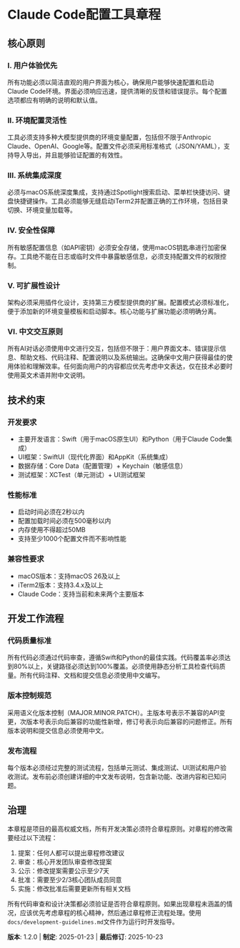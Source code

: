 <!--
同步影响报告
版本变更: 1.1.0 → 1.2.0 (小版本更新 - 新增中文对话原则)
修改原则: 无
新增章节:
- VI. 中文交互原则: 所有AI对话必须使用中文进行交互
删除章节: 无
修改内容:
- 新增中文交互原则，要求所有AI对话、界面文本、错误信息均使用中文
- 更新代码质量标准，要求注释和文档使用中文
- 更新版本控制规范，要求提交信息和版本说明使用中文
模板更新状态:
- plan-template.md: ✅ 无需更新（已有中文Constitution Check）
- spec-template.md: ✅ 无需更新
- tasks-template.md: ✅ 无需更新
- .claude/commands/speckit.constitution.md: ✅ 无需更新
新增文件: 无
待办事项: 无
-->

# Claude Code配置工具章程

## 核心原则

### I. 用户体验优先
所有功能必须以简洁直观的用户界面为核心，确保用户能够快速配置和启动Claude Code环境。界面必须响应迅速，提供清晰的反馈和错误提示。每个配置选项都应有明确的说明和默认值。

### II. 环境配置灵活性
工具必须支持多种大模型提供商的环境变量配置，包括但不限于Anthropic Claude、OpenAI、Google等。配置文件必须采用标准格式（JSON/YAML），支持导入导出，并且能够验证配置的有效性。

### III. 系统集成深度
必须与macOS系统深度集成，支持通过Spotlight搜索启动、菜单栏快捷访问、键盘快捷键操作。工具必须能够无缝启动iTerm2并配置正确的工作环境，包括目录切换、环境变量加载等。

### IV. 安全性保障
所有敏感配置信息（如API密钥）必须安全存储，使用macOS钥匙串进行加密保存。工具绝不能在日志或临时文件中暴露敏感信息，必须支持配置文件的权限控制。

### V. 可扩展性设计
架构必须采用插件化设计，支持第三方模型提供商的扩展。配置模式必须标准化，便于添加新的环境变量模板和启动脚本。核心功能与扩展功能必须明确分离。

### VI. 中文交互原则
所有AI对话必须使用中文进行交互，包括但不限于：用户界面文本、错误提示信息、帮助文档、代码注释、配置说明以及系统输出。这确保中文用户获得最佳的使用体验和理解效率。任何面向用户的内容都应优先考虑中文表达，仅在技术必要时使用英文术语并附中文说明。

## 技术约束

### 开发要求
- 主要开发语言：Swift（用于macOS原生UI）和Python（用于Claude Code集成）
- UI框架：SwiftUI（现代化界面）和AppKit（系统集成）
- 数据存储：Core Data（配置管理）+ Keychain（敏感信息）
- 测试框架：XCTest（单元测试）+ UI测试框架

### 性能标准
- 启动时间必须在2秒以内
- 配置加载时间必须在500毫秒以内
- 内存使用不得超过50MB
- 支持至少1000个配置文件而不影响性能

### 兼容性要求
- macOS版本：支持macOS 26及以上
- iTerm2版本：支持3.4.x及以上
- Claude Code：支持当前和未来两个主要版本

## 开发工作流程

### 代码质量标准
所有代码必须通过代码审查，遵循Swift和Python的最佳实践。代码覆盖率必须达到80%以上，关键路径必须达到100%覆盖。必须使用静态分析工具检查代码质量。所有代码注释、文档和提交信息必须使用中文编写。

### 版本控制规范
采用语义化版本控制（MAJOR.MINOR.PATCH）。主版本号表示不兼容的API变更，次版本号表示向后兼容的功能性新增，修订号表示向后兼容的问题修正。所有版本说明和提交信息必须使用中文。

### 发布流程
每个版本必须经过完整的测试流程，包括单元测试、集成测试、UI测试和用户验收测试。发布前必须创建详细的中文发布说明，包含新功能、改进内容和已知问题。

## 治理

本章程是项目的最高权威文档，所有开发决策必须符合章程原则。对章程的修改需要经过以下流程：

1. 提案：任何人都可以提出章程修改建议
2. 审查：核心开发团队审查修改提案
3. 公示：修改提案需要公示至少7天
4. 批准：需要至少2/3核心团队成员同意
5. 实施：修改批准后需要更新所有相关文档

所有代码审查和设计决策都必须验证是否符合章程原则。如果出现章程未涵盖的情况，应该优先考虑章程的核心精神，然后通过章程修正流程处理。使用`docs/development-guidelines.md`文件作为运行时开发指导。

**版本**: 1.2.0 | **制定**: 2025-01-23 | **最后修订**: 2025-10-23